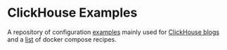 # ClickHouse Examples

A repository of configuration [examples](./blog-examples/) mainly used for [ClickHouse blogs](clickhouse.com/blog) and a [list](./docker-compose-recipes/README.md) of docker compose recipes.